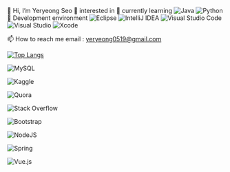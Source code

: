 👋 Hi, I’m Yeryeong Seo
👀 interested in 
🌱 currently learning ![Java](https://img.shields.io/badge/java-%23ED8B00.svg?style=for-the-badge&logo=openjdk&logoColor=white) ![Python](https://img.shields.io/badge/python-3670A0?style=for-the-badge&logo=python&logoColor=ffdd54)
💞️ Development environment ![Eclipse](https://img.shields.io/badge/Eclipse-FE7A16.svg?style=for-the-badge&logo=Eclipse&logoColor=white) ![IntelliJ IDEA](https://img.shields.io/badge/IntelliJIDEA-000000.svg?style=for-the-badge&logo=intellij-idea&logoColor=white) ![Visual Studio Code](https://img.shields.io/badge/Visual%20Studio%20Code-0078d7.svg?style=for-the-badge&logo=visual-studio-code&logoColor=white) ![Visual Studio](https://img.shields.io/badge/Visual%20Studio-5C2D91.svg?style=for-the-badge&logo=visual-studio&logoColor=white) ![Xcode](https://img.shields.io/badge/Xcode-007ACC?style=for-the-badge&logo=Xcode&logoColor=white)

📫 How to reach me email : yeryeong0519@gmail.com



[![Top Langs](https://github-readme-stats.vercel.app/api/top-langs/?username=yeryeong0519)](https://github.com/anuraghazra/github-readme-stats)

![MySQL](https://img.shields.io/badge/mysql-%2300f.svg?style=for-the-badge&logo=mysql&logoColor=white)

![Kaggle](https://img.shields.io/badge/Kaggle-035a7d?style=for-the-badge&logo=kaggle&logoColor=white)

![Quora](https://img.shields.io/badge/Quora-%23B92B27.svg?style=for-the-badge&logo=Quora&logoColor=white)

![Stack Overflow](https://img.shields.io/badge/-Stackoverflow-FE7A16?style=for-the-badge&logo=stack-overflow&logoColor=white)

![Bootstrap](https://img.shields.io/badge/bootstrap-%238511FA.svg?style=for-the-badge&logo=bootstrap&logoColor=white)

![NodeJS](https://img.shields.io/badge/node.js-6DA55F?style=for-the-badge&logo=node.js&logoColor=white)

![Spring](https://img.shields.io/badge/spring-%236DB33F.svg?style=for-the-badge&logo=spring&logoColor=white)

![Vue.js](https://img.shields.io/badge/vuejs-%2335495e.svg?style=for-the-badge&logo=vuedotjs&logoColor=%234FC08D)



